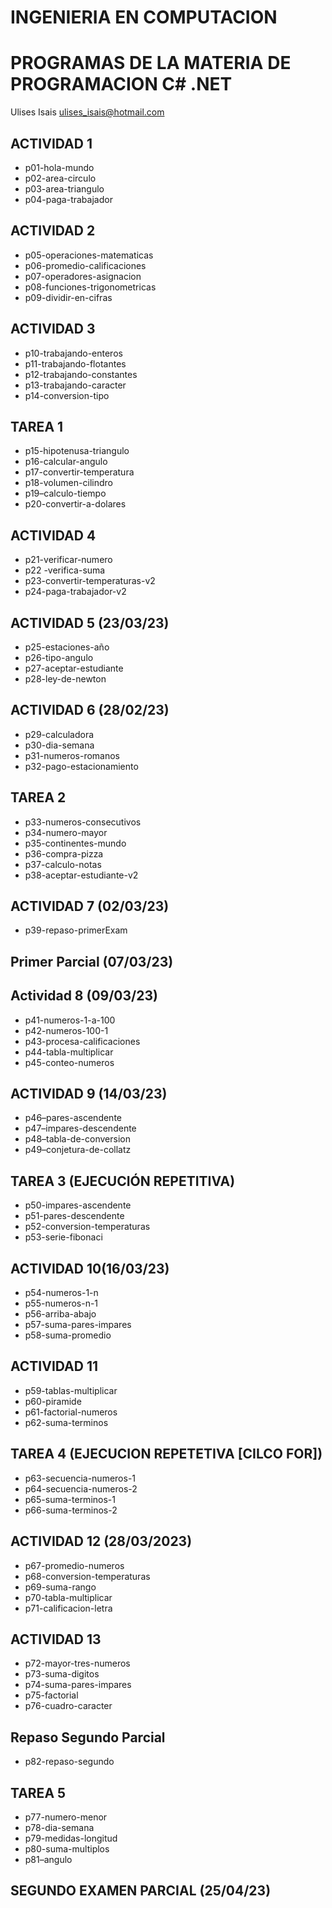 # INGENIERIA EN COMPUTACION

# PROGRAMAS DE LA MATERIA DE PROGRAMACION C# .NET

Ulises Isais
ulises_isais@hotmail.com

## ACTIVIDAD 1

- p01-hola-mundo
- p02-area-circulo
- p03-area-triangulo
- p04-paga-trabajador

## ACTIVIDAD 2

- p05-operaciones-matematicas
- p06-promedio-calificaciones
- p07-operadores-asignacion
- p08-funciones-trigonometricas
- p09-dividir-en-cifras

## ACTIVIDAD 3

- p10-trabajando-enteros
- p11-trabajando-flotantes
- p12-trabajando-constantes
- p13-trabajando-caracter
- p14-conversion-tipo

## TAREA 1

- p15-hipotenusa-triangulo
- p16-calcular-angulo
- p17-convertir-temperatura
- p18-volumen-cilindro
- p19–calculo-tiempo
- p20-convertir-a-dolares

## ACTIVIDAD 4

- p21-verificar-numero
- p22 -verifica-suma
- p23-convertir-temperaturas-v2
- p24-paga-trabajador-v2

## ACTIVIDAD 5 (23/03/23)

- p25-estaciones-año
- p26-tipo-angulo
- p27-aceptar-estudiante
- p28-ley-de-newton

## ACTIVIDAD 6 (28/02/23)

- p29-calculadora
- p30-dia-semana
- p31-numeros-romanos
- p32-pago-estacionamiento

## TAREA 2

- p33-numeros-consecutivos
- p34-numero-mayor
- p35-continentes-mundo
- p36-compra-pizza
- p37-calculo-notas
- p38-aceptar-estudiante-v2

## ACTIVIDAD 7 (02/03/23)

- p39-repaso-primerExam

## Primer Parcial (07/03/23)

## Actividad 8 (09/03/23)

- p41-numeros-1-a-100
- p42-numeros-100-1
- p43-procesa-calificaciones
- p44-tabla-multiplicar
- p45-conteo-numeros

## ACTIVIDAD 9 (14/03/23)

- p46–pares-ascendente
- p47–impares-descendente
- p48–tabla-de-conversion
- p49–conjetura-de-collatz

## TAREA 3 (EJECUCIÓN REPETITIVA)

- p50-impares-ascendente
- p51-pares-descendente
- p52-conversion-temperaturas
- p53-serie-fibonaci

## ACTIVIDAD 10(16/03/23)

- p54-numeros-1-n
- p55-numeros-n-1
- p56-arriba-abajo
- p57-suma-pares-impares
- p58-suma-promedio

## ACTIVIDAD 11

- p59-tablas-multiplicar
- p60-piramide
- p61-factorial-numeros
- p62-suma-terminos

## TAREA 4 (EJECUCION REPETETIVA [CILCO FOR])

- p63-secuencia-numeros-1
- p64-secuencia-numeros-2
- p65-suma-terminos-1
- p66-suma-terminos-2

## ACTIVIDAD 12 (28/03/2023)

- p67-promedio-numeros
- p68-conversion-temperaturas
- p69-suma-rango
- p70-tabla-multiplicar
- p71-calificacion-letra

## ACTIVIDAD 13

- p72-mayor-tres-numeros
- p73-suma-digitos
- p74-suma-pares-impares
- p75-factorial
- p76-cuadro-caracter

## Repaso Segundo Parcial

- p82-repaso-segundo

## TAREA 5

- p77-numero-menor
- p78-dia-semana
- p79-medidas-longitud
- p80-suma-multiplos
- p81–angulo

## SEGUNDO EXAMEN PARCIAL (25/04/23)
